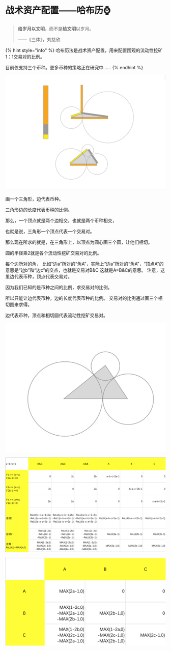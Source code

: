 # 战术资产配置——哈布历⌚️

> **给岁月以文明**，而不是**给文明**以岁月。
>
> ——《三体》，刘慈欣

{% hint style="info" %}
哈布历法是战术资产配置，用来配置围观的流动性挖矿1：1交易对的比例。

目前仅支持三个币种。更多币种的策略正在研究中……
{% endhint %}

![](../../../.gitbook/assets/ping-mu-kuai-zhao-20210520-xia-wu-5.40.07.png)

画一个三角形，边代表币种。

三角形边的长度代表币种的比例。

那么，一个顶点就是两个边相交，也就是两个币种相交，

也就是说，三角形一个顶点代表一个交易对。

那么现在所求的就是，在三角形上，以顶点为圆心画三个圆，让他们相切。

圆的半径乘2就是各个流动性挖矿交易对的比例。

每个边所对的角， 比如“边a”所对的“角A”，实际上“边a”所对的“角A”，“顶点A”的意思是“边b”和“边c”的交点，也就是交易对B&C 这就是A=B&C的意思。 注意，这里边代表币种，顶点代表交易对。

因为我们已知的是币种之间的比例，求交易对的比例。

所以只能让边代表币种，边的长度代表币种的比例。 交易对的比例通过画三个相切圆来求得。 

边代表币种，顶点和相切圆代表流动性挖矿交易对。

![](../../../.gitbook/assets/image%20%2824%29.png)

![](../../../.gitbook/assets/ping-mu-kuai-zhao-20210520-xia-wu-5.42.35.png)

![](../../../.gitbook/assets/ping-mu-kuai-zhao-20210520-xia-wu-8.29.59.png)

